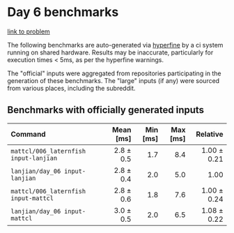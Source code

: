 # Day 6 benchmarks

[link to problem](http://adventofcode.com/2021/day/6)

The following benchmarks are auto-generated via [hyperfine](https://github.com/sharkdp/hyperfine) by a ci system running on shared hardware. Results may be inaccurate, particularly for execution times < 5ms, as per the hyperfine warnings.

The "official" inputs were aggregated from repositories participating in the generation of these benchmarks. The "large" inputs (if any) were sourced from various places, including the subreddit.

## Benchmarks with officially generated inputs
| Command | Mean [ms] | Min [ms] | Max [ms] | Relative |
|:---|---:|---:|---:|---:|
| `mattcl/006_laternfish input-lanjian` | 2.8 ± 0.5 | 1.7 | 8.4 | 1.00 ± 0.21 |
| `lanjian/day_06 input-lanjian` | 2.8 ± 0.4 | 2.0 | 5.0 | 1.00 |
| `mattcl/006_laternfish input-mattcl` | 2.8 ± 0.6 | 1.8 | 7.6 | 1.00 ± 0.24 |
| `lanjian/day_06 input-mattcl` | 3.0 ± 0.5 | 2.0 | 6.5 | 1.08 ± 0.22 |
